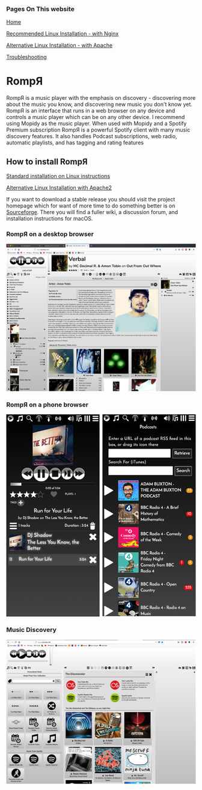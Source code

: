 ### Pages On This website

[Home](https://fatg3erman.github.io/RompR/)

[Recommended Linux Installation - with Nginx](https://fatg3erman.github.io/RompR/Recommended-Installation-on-Linux)

[Alternative Linux Installation - with Apache](https://fatg3erman.github.io/RompR/Installation-on-Linux-Alternative-Method)

[Troubleshooting](https://fatg3erman.github.io/RompR/Troubleshooting)


# RompЯ

RompЯ is a music player with the emphasis on discovery - discovering more about the music you know, and discovering new music you don't know yet. RompЯ is an interface that runs in a web browser on any device and controls a music player which can be on any other device. I recommend using Mopidy as the music player. When used with Mopidy and a Spotify Premium subscription RompЯ is a powerful Spotify client with many music discovery features. It also handles Podcast subscriptions, web radio, automatic playlists, and has tagging and rating features

## How to install RompЯ

[Standard installation on Linux instructions](https://fatg3erman.github.io/RompR/Recommended-Installation-on-Linux)

[Alternative Linux Installation with Apache2](https://fatg3erman.github.io/RompR/Installation-on-Linux-Alternative-Method)

If you want to download a stable release you should visit the project homepage which for want of more time to do something better is on [Sourceforge](https://sourceforge.net/projects/rompr/). There you will find a fuller wiki, a discussion forum, and installation instructions for macOS.

### RompЯ on a desktop browser
![](images/rompr-1.png)

### RompЯ on a phone browser
![](images/rompr-on-a-phone.png)

### Music Discovery
![](images/discovery.png)
